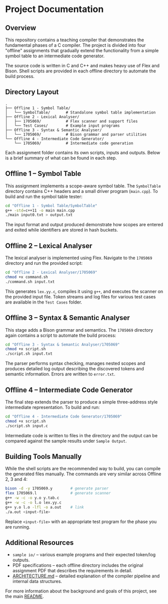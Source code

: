 # Project Documentation

## Overview

This repository contains a teaching compiler that demonstrates the fundamental phases of a C compiler. The project is divided into four "offline" assignments that gradually extend the functionality from a simple symbol table to an intermediate code generator.

The source code is written in C and C++ and makes heavy use of Flex and Bison. Shell scripts are provided in each offline directory to automate the build process.

## Directory Layout

```
.
├── Offline 1 - Symbol Table/
│   └── SymbolTable/       # Standalone symbol table implementation
├── Offline 2 - Lexical Analyser/
│   ├── 1705069/           # Flex scanner and support files
│   └── Test Cases/        # Example input programs
├── Offline 3 - Syntax & Semantic Analyser/
│   └── 1705069/           # Bison grammar and parser utilities
└── Offline 4 - Intermediate Code Generator/
    └── 1705069/           # Intermediate code generation
```

Each assignment folder contains its own scripts, inputs and outputs. Below is a brief summary of what can be found in each step.

## Offline 1 – Symbol Table

This assignment implements a scope-aware symbol table. The `SymbolTable` directory contains C++ headers and a small driver program (`main.cpp`). To build and run the symbol table tester:

```bash
cd "Offline 1 - Symbol Table/SymbolTable"
g++ -std=c++11 -o main main.cpp
./main input0.txt > output.txt
```

The input format and output produced demonstrate how scopes are entered and exited while identifiers are stored in hash buckets.

## Offline 2 – Lexical Analyser

The lexical analyser is implemented using Flex. Navigate to the `1705069` directory and run the provided script:

```bash
cd "Offline 2 - Lexical Analyser/1705069"
chmod +x command.sh
./command.sh input.txt
```

This generates `lex.yy.c`, compiles it using `g++`, and executes the scanner on the provided input file. Token streams and log files for various test cases are available in the `Test Cases` folder.

## Offline 3 – Syntax & Semantic Analyser

This stage adds a Bison grammar and semantics. The `1705069` directory again contains a script to automate the build process:

```bash
cd "Offline 3 - Syntax & Semantic Analyser/1705069"
chmod +x script.sh
./script.sh input.txt
```

The parser performs syntax checking, manages nested scopes and produces detailed log output describing the discovered tokens and semantic information. Errors are written to `error.txt`.

## Offline 4 – Intermediate Code Generator

The final step extends the parser to produce a simple three-address style intermediate representation. To build and run:

```bash
cd "Offline 4 - Intermediate Code Generator/1705069"
chmod +x script.sh
./script.sh input.c
```

Intermediate code is written to files in the directory and the output can be compared against the sample results under `Sample Output`.

## Building Tools Manually

While the shell scripts are the recommended way to build, you can compile the generated files manually. The commands are very similar across Offline 2, 3 and 4:

```bash
bison -d -y 1705069.y        # generate parser
flex 1705069.l               # generate scanner
g++ -w -c -o y.o y.tab.c
g++ -w -c -o l.o lex.yy.c
g++ y.o l.o -lfl -o a.out    # link
./a.out <input-file>
```

Replace `<input-file>` with an appropriate test program for the phase you are running.

## Additional Resources

* `sample io/` – various example programs and their expected token/log outputs.
* PDF specifications – each offline directory includes the original assignment PDF that describes the requirements in detail.
* [ARCHITECTURE.md](ARCHITECTURE.md) – detailed explanation of the compiler pipeline and internal data structures.

For more information about the background and goals of this project, see the main [README](../README.md).

